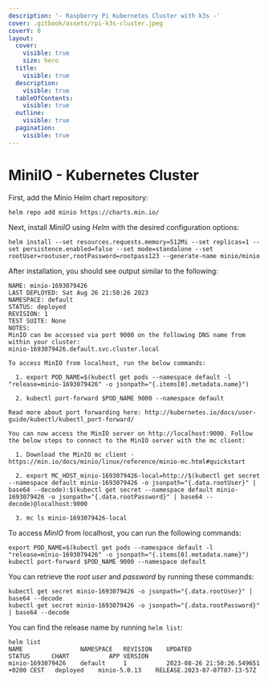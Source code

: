 ```yaml
---
description: '- Raspberry Pi Kubernetes Cluster with k3s -'
cover: .gitbook/assets/rpi-k3s-cluster.jpeg
coverY: 0
layout:
  cover:
    visible: true
    size: hero
  title:
    visible: true
  description:
    visible: true
  tableOfContents:
    visible: true
  outline:
    visible: true
  pagination:
    visible: true
---
```


# MiniIO - Kubernetes Cluster

First, add the Minio Helm chart repository:

```
helm repo add minio https://charts.min.io/
```

Next, install _MiniIO_ using _Helm_ with the desired configuration options:

```
helm install --set resources.requests.memory=512Mi --set replicas=1 --set persistence.enabled=false --set mode=standalone --set rootUser=rootuser,rootPassword=rootpass123 --generate-name minio/minio
```

After installation, you should see output similar to the following:

```
NAME: minio-1693079426
LAST DEPLOYED: Sat Aug 26 21:50:26 2023
NAMESPACE: default
STATUS: deployed
REVISION: 1
TEST SUITE: None
NOTES:
MinIO can be accessed via port 9000 on the following DNS name from within your cluster:
minio-1693079426.default.svc.cluster.local

To access MinIO from localhost, run the below commands:

  1. export POD_NAME=$(kubectl get pods --namespace default -l "release=minio-1693079426" -o jsonpath="{.items[0].metadata.name}")

  2. kubectl port-forward $POD_NAME 9000 --namespace default

Read more about port forwarding here: http://kubernetes.io/docs/user-guide/kubectl/kubectl_port-forward/

You can now access the MinIO server on http://localhost:9000. Follow the below steps to connect to the MinIO server with the mc client:

  1. Download the MinIO mc client - https://min.io/docs/minio/linux/reference/minio-mc.html#quickstart

  2. export MC_HOST_minio-1693079426-local=http://$(kubectl get secret --namespace default minio-1693079426 -o jsonpath="{.data.rootUser}" | base64 --decode):$(kubectl get secret --namespace default minio-1693079426 -o jsonpath="{.data.rootPassword}" | base64 --decode)@localhost:9000

  3. mc ls minio-1693079426-local
```

To access _MinIO_ from localhost, you can run the following commands:

```
export POD_NAME=$(kubectl get pods --namespace default -l "release=minio-1693079426" -o jsonpath="{.items[0].metadata.name}")
kubectl port-forward $POD_NAME 9000 --namespace default
```

You can retrieve the _root user_ and _password_ by running these commands:

```
kubectl get secret minio-1693079426 -o jsonpath="{.data.rootUser}" | base64 --decode
kubectl get secret minio-1693079426 -o jsonpath="{.data.rootPassword}" | base64 --decode
```

You can find the release name by running `helm list`:

```
helm list
NAME            	NAMESPACE	REVISION	UPDATED                              	STATUS  	CHART       	APP VERSION
minio-1693079426	default  	1       	2023-08-26 21:50:26.549651 +0200 CEST	deployed	minio-5.0.13	RELEASE.2023-07-07T07-13-57Z
```

